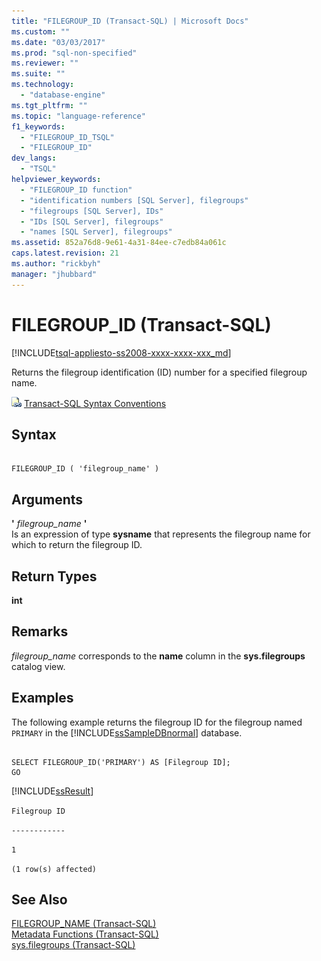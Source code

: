 ```yaml
---
title: "FILEGROUP_ID (Transact-SQL) | Microsoft Docs"
ms.custom: ""
ms.date: "03/03/2017"
ms.prod: "sql-non-specified"
ms.reviewer: ""
ms.suite: ""
ms.technology: 
  - "database-engine"
ms.tgt_pltfrm: ""
ms.topic: "language-reference"
f1_keywords: 
  - "FILEGROUP_ID_TSQL"
  - "FILEGROUP_ID"
dev_langs: 
  - "TSQL"
helpviewer_keywords: 
  - "FILEGROUP_ID function"
  - "identification numbers [SQL Server], filegroups"
  - "filegroups [SQL Server], IDs"
  - "IDs [SQL Server], filegroups"
  - "names [SQL Server], filegroups"
ms.assetid: 852a76d8-9e61-4a31-84ee-c7edb84a061c
caps.latest.revision: 21
ms.author: "rickbyh"
manager: "jhubbard"
---
```

# FILEGROUP_ID (Transact-SQL)
[!INCLUDE[tsql-appliesto-ss2008-xxxx-xxxx-xxx_md](../../a9retired/includes/tsql-appliesto-ss2008-xxxx-xxxx-xxx-md.md)]

  Returns the filegroup identification (ID) number for a specified filegroup name.  
  
 ![Topic link icon](../../a9notintoc/media/topic-link.gif "Topic link icon") [Transact-SQL Syntax Conventions](../../t-sql/language-elements/transact-sql-syntax-conventions-transact-sql.md)  
  
## Syntax  
  
```  
  
FILEGROUP_ID ( 'filegroup_name' )   
```  
  
## Arguments  
 **'** *filegroup_name* **'**  
 Is an expression of type **sysname** that represents the filegroup name for which to return the filegroup ID.  
  
## Return Types  
 **int**  
  
## Remarks  
 *filegroup_name* corresponds to the **name** column in the **sys.filegroups** catalog view.  
  
## Examples  
 The following example returns the filegroup ID for the filegroup named `PRIMARY` in the [!INCLUDE[ssSampleDBnormal](../../a9notintoc/includes/sssampledbnormal-md.md)] database.  
  
```  
  
SELECT FILEGROUP_ID('PRIMARY') AS [Filegroup ID];  
GO  
```  
  
 [!INCLUDE[ssResult](../../relational-databases/includes/ssresult-md.md)]  
  
 `Filegroup ID`  
  
 `------------`  
  
 `1`  
  
 `(1 row(s) affected)`  
  
## See Also  
 [FILEGROUP_NAME &#40;Transact-SQL&#41;](../../t-sql/functions/filegroup-name-transact-sql.md)   
 [Metadata Functions &#40;Transact-SQL&#41;](../../t-sql/functions/metadata-functions-transact-sql.md)   
 [sys.filegroups &#40;Transact-SQL&#41;](../../relational-databases/reference/system-catalog-views/sys.filegroups-transact-sql.md)  
  
  